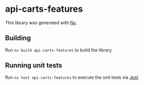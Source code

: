 # api-carts-features

This library was generated with [Nx](https://nx.dev).

## Building

Run `nx build api-carts-features` to build the library.

## Running unit tests

Run `nx test api-carts-features` to execute the unit tests via [Jest](https://jestjs.io).
